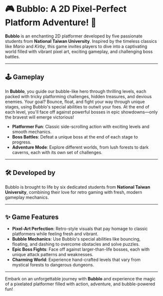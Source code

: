 <!-- This template is the placeholder of our project -->
# 🎮 **Bubblo: A 2D Pixel-Perfect Platform Adventure!** 🌟

**Bubblo** is an enchanting 2D platformer developed by five passionate students from **National Taiwan University**. Inspired by the timeless classics like *Mario* and *Kirby*, this game invites players to dive into a captivating world filled with vibrant pixel art, exciting gameplay, and challenging boss battles.

---

## 🕹️ **Gameplay**

In **Bubblo**, you guide our bubble-like hero through thrilling levels, each packed with tricky platforming challenges, hidden treasures, and devious enemies. Your goal? Bounce, float, and fight your way through unique stages, using Bubblo's special abilities to outwit your foes. At the end of each level, you'll face off against powerful bosses in epic showdowns—only the bravest will emerge victorious!

- **Platformer Fun**: Classic side-scrolling action with exciting levels and smooth mechanics.
- **Boss Battles**: Defeat a unique boss at the end of each stage to progress.
- **Adventure Mode**: Explore different worlds, from lush forests to dark caverns, each with its own set of challenges.

---

## 🛠️ **Developed by**

Bubblo is brought to life by six dedicated students from **National Taiwan University**, combining their love for retro gaming with fresh, modern gameplay mechanics. 

---

## ✨ **Game Features**

- **Pixel-Art Perfection**: Retro-style visuals that pay homage to classic platformers while feeling fresh and vibrant.
- **Bubble Mechanics**: Use Bubblo's special abilities like bouncing, floating, and dashing to overcome obstacles and solve puzzles.
- **Epic Boss Fights**: Face off against larger-than-life bosses, each with unique attack patterns and weaknesses.
- **Charming World**: Experience hand-crafted levels that vary from mystical forests to dangerous dungeons.

---

Embark on an unforgettable journey with **Bubblo** and experience the magic of a pixelated platformer filled with action, adventure, and bubble-powered fun!

